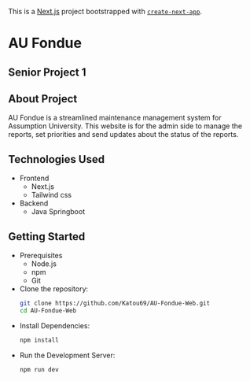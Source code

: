 This is a [Next.js](https://nextjs.org) project bootstrapped with [`create-next-app`](https://github.com/vercel/next.js/tree/canary/packages/create-next-app).

# AU Fondue
## Senior Project 1
## About Project 
AU Fondue is a streamlined maintenance management system for Assumption University. This website is for the admin side to manage the reports, set priorities and send updates about the status of the reports. 

## Technologies Used 
- Frontend
  - Next.js
  - Tailwind css
- Backend
  - Java Springboot 

  
## Getting Started
- Prerequisites
  - Node.js
  - npm
  - Git
- Clone the repository:
  ```bash
  git clone https://github.com/Katou69/AU-Fondue-Web.git
  cd AU-Fondue-Web
  ```
- Install Dependencies:
  ```bash
  npm install
  ```
- Run the Development Server:
  ```bash
  npm run dev
  ```
